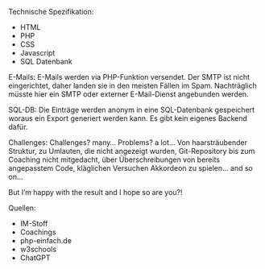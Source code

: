 Technische Spezifikation:
- HTML
- PHP
- CSS
- Javascript
- SQL Datenbank

E-Mails:
E-Mails werden via PHP-Funktion versendet. Der SMTP ist nicht eingerichtet, daher landen sie in den meisten Fällen im Spam. Nachträglich müsste hier ein SMTP oder externer E-Mail-Dienst angebunden werden.

SQL-DB:
Die Einträge werden anonym in eine SQL-Datenbank gespeichert woraus ein Export generiert werden kann. Es gibt kein eigenes Backend dafür.

Challenges:
Challenges? many… 
Problems? a lot… 
Von haarsträubender Struktur, zu Umlauten, die nicht angezeigt wurden, Git-Repository bis zum Coaching nicht mitgedacht, über Überschreibungen von bereits angepasstem Code, kläglichen Versuchen Akkordeon zu spielen… and so on… 

But I’m happy with the result and I hope so are you?!

Quellen: 
- IM-Stoff
- Coachings
- php-einfach.de
- w3schools
- ChatGPT
